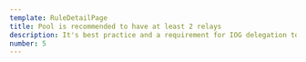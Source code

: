 ```yaml
---
template: RuleDetailPage
title: Pool is recommended to have at least 2 relays
description: It's best practice and a requirement for IOG delegation to have at least 2 relays to be able to handle downtime of one of the relays.
number: 5
---
```

